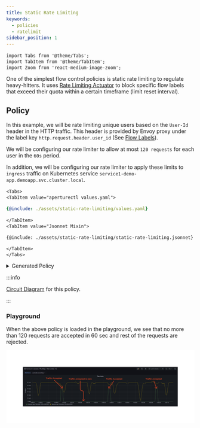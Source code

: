 ```yaml
---
title: Static Rate Limiting
keywords:
  - policies
  - ratelimit
sidebar_position: 1
---
```


```mdx-code-block
import Tabs from '@theme/Tabs';
import TabItem from '@theme/TabItem';
import Zoom from 'react-medium-image-zoom';
```

One of the simplest flow control policies is static rate limiting to regulate
heavy-hitters. It uses
[Rate Limiting Actuator](/concepts/integrations/flow-control/components/rate-limiter.md)
to block specific flow labels that exceed their quota within a certain timeframe
(limit reset interval).

## Policy

In this example, we will be rate limiting unique users based on the `User-Id`
header in the HTTP traffic. This header is provided by Envoy proxy under the
label key `http.request.header.user_id` (See
[Flow Labels](/concepts/integrations/flow-control/flow-label.md)).

We will be configuring our rate limiter to allow at most `120 requests` for each
user in the `60s` period.

In addition, we will be configuring our rate limiter to apply these limits to
`ingress` traffic on Kubernetes service
`service1-demo-app.demoapp.svc.cluster.local`.

```mdx-code-block
<Tabs>
<TabItem value="aperturectl values.yaml">
```

```yaml
{@include: ./assets/static-rate-limiting/values.yaml}
```

```mdx-code-block
</TabItem>
<TabItem value="Jsonnet Mixin">
```

```jsonnet
{@include: ./assets/static-rate-limiting/static-rate-limiting.jsonnet}
```

```mdx-code-block
</TabItem>
</Tabs>

```

<details><summary>Generated Policy</summary>
<p>

```yaml
{@include: ./assets/static-rate-limiting/static-rate-limiting.yaml}
```

</p>
</details>

:::info

[Circuit Diagram](./assets/static-rate-limiting/static-rate-limiting.mmd.svg)
for this policy.

:::

### Playground

When the above policy is loaded in the playground, we see that no more than 120
requests are accepted in 60 sec and rest of the requests are rejected.

<Zoom>

![Static Rate Limiting](./assets/static-rate-limiting/static-rate-limiting-02.png)

</Zoom>
